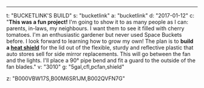 ---
t: "BUCKETLINK'S BUILD"
s: "bucketlink"
a: "bucketlink"
d: "2017-01-12"
c: "<strong>This was a fun project!</strong> I'm going to show it to as many people as I can: parents, in-laws, my neighbours. I want them to see it filled with cherry tomatoes. I'm an enthusiastic gardener but never used Space Buckets before. I look forward to learning how to grow my own!
  The plan is to <strong>build a <a href='/u/acrylic-heat-shield'>heat shield</a></strong> for the lid out of the flexible, sturdy and reflective plastic that auto stores sell for side mirror replacements. This will go between the fan and the lights. I'll place a 90° pipe bend and fit a guard to the outside of the fan blades."
v: "3010"
g: "5gal,cfl,pcfan,shield"

z: "B000VBW17S,B00M6SR1JM,B002QVFN7G"
